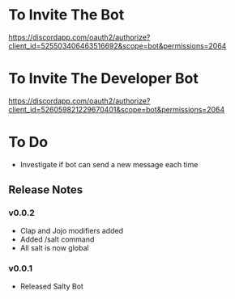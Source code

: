 # To Invite The Bot
https://discordapp.com/oauth2/authorize?client_id=525503406463516692&scope=bot&permissions=2064

# To Invite The Developer Bot
https://discordapp.com/oauth2/authorize?client_id=526059821229670401&scope=bot&permissions=2064

# To Do
* Investigate if bot can send a new message each time

## Release Notes

### v0.0.2
* Clap and Jojo modifiers added
* Added /salt command
* All salt is now global

### v0.0.1
* Released Salty Bot